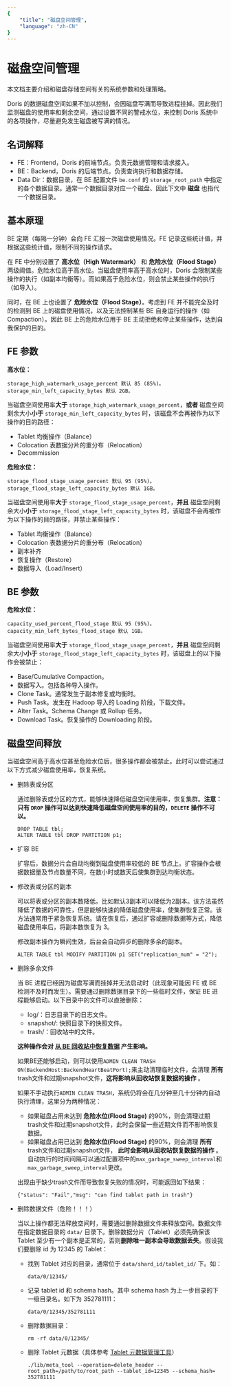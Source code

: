 ```yaml
---
{
    "title": "磁盘空间管理",
    "language": "zh-CN"
}
---
```


<!-- 
Licensed to the Apache Software Foundation (ASF) under one
or more contributor license agreements.  See the NOTICE file
distributed with this work for additional information
regarding copyright ownership.  The ASF licenses this file
to you under the Apache License, Version 2.0 (the
"License"); you may not use this file except in compliance
with the License.  You may obtain a copy of the License at

  http://www.apache.org/licenses/LICENSE-2.0

Unless required by applicable law or agreed to in writing,
software distributed under the License is distributed on an
"AS IS" BASIS, WITHOUT WARRANTIES OR CONDITIONS OF ANY
KIND, either express or implied.  See the License for the
specific language governing permissions and limitations
under the License.
-->

# 磁盘空间管理

本文档主要介绍和磁盘存储空间有关的系统参数和处理策略。

Doris 的数据磁盘空间如果不加以控制，会因磁盘写满而导致进程挂掉。因此我们监测磁盘的使用率和剩余空间，通过设置不同的警戒水位，来控制 Doris 系统中的各项操作，尽量避免发生磁盘被写满的情况。

## 名词解释

* FE：Frontend，Doris 的前端节点。负责元数据管理和请求接入。
* BE：Backend，Doris 的后端节点。负责查询执行和数据存储。
* Data Dir：数据目录，在 BE 配置文件 `be.conf` 的 `storage_root_path` 中指定的各个数据目录。通常一个数据目录对应一个磁盘、因此下文中 **磁盘** 也指代一个数据目录。

## 基本原理

BE 定期（每隔一分钟）会向 FE 汇报一次磁盘使用情况。FE 记录这些统计值，并根据这些统计值，限制不同的操作请求。

在 FE 中分别设置了 **高水位（High Watermark）** 和 **危险水位（Flood Stage）** 两级阈值。危险水位高于高水位。当磁盘使用率高于高水位时，Doris 会限制某些操作的执行（如副本均衡等）。而如果高于危险水位，则会禁止某些操作的执行（如导入）。

同时，在 BE 上也设置了 **危险水位（Flood Stage）**。考虑到 FE 并不能完全及时的检测到 BE 上的磁盘使用情况，以及无法控制某些 BE 自身运行的操作（如 Compaction）。因此 BE 上的危险水位用于 BE 主动拒绝和停止某些操作，达到自我保护的目的。

## FE 参数

**高水位：**

```
storage_high_watermark_usage_percent 默认 85 (85%)。
storage_min_left_capacity_bytes 默认 2GB。
```

当磁盘空间使用率**大于** `storage_high_watermark_usage_percent`，**或者** 磁盘空间剩余大小**小于** `storage_min_left_capacity_bytes` 时，该磁盘不会再被作为以下操作的目的路径：
    
* Tablet 均衡操作（Balance）
* Colocation 表数据分片的重分布（Relocation）
* Decommission

**危险水位：**

```
storage_flood_stage_usage_percent 默认 95 (95%)。
storage_flood_stage_left_capacity_bytes 默认 1GB。
```

当磁盘空间使用率**大于** `storage_flood_stage_usage_percent`，**并且** 磁盘空间剩余大小**小于** `storage_flood_stage_left_capacity_bytes` 时，该磁盘不会再被作为以下操作的目的路径，并禁止某些操作：
    
* Tablet 均衡操作（Balance）
* Colocation 表数据分片的重分布（Relocation）
* 副本补齐
* 恢复操作（Restore）
* 数据导入（Load/Insert）

## BE 参数

**危险水位：**

```
capacity_used_percent_flood_stage 默认 95 (95%)。
capacity_min_left_bytes_flood_stage 默认 1GB。
```

当磁盘空间使用率**大于** `storage_flood_stage_usage_percent`，**并且** 磁盘空间剩余大小**小于** `storage_flood_stage_left_capacity_bytes` 时，该磁盘上的以下操作会被禁止：

* Base/Cumulative Compaction。
* 数据写入。包括各种导入操作。
* Clone Task。通常发生于副本修复或均衡时。
* Push Task。发生在 Hadoop 导入的 Loading 阶段，下载文件。
* Alter Task。Schema Change 或 Rollup 任务。
* Download Task。恢复操作的 Downloading 阶段。
    
## 磁盘空间释放

当磁盘空间高于高水位甚至危险水位后，很多操作都会被禁止。此时可以尝试通过以下方式减少磁盘使用率，恢复系统。

* 删除表或分区

    通过删除表或分区的方式，能够快速降低磁盘空间使用率，恢复集群。**注意：只有 `DROP` 操作可以达到快速降低磁盘空间使用率的目的，`DELETE` 操作不可以。**

    ```
    DROP TABLE tbl;
    ALTER TABLE tbl DROP PARTITION p1;
    ```
    
* 扩容 BE

    扩容后，数据分片会自动均衡到磁盘使用率较低的 BE 节点上。扩容操作会根据数据量及节点数量不同，在数小时或数天后使集群到达均衡状态。
    
* 修改表或分区的副本

    可以将表或分区的副本数降低。比如默认3副本可以降低为2副本。该方法虽然降低了数据的可靠性，但是能够快速的降低磁盘使用率，使集群恢复正常。该方法通常用于紧急恢复系统。请在恢复后，通过扩容或删除数据等方式，降低磁盘使用率后，将副本数恢复为 3。
    
    修改副本操作为瞬间生效，后台会自动异步的删除多余的副本。
    
    ```
    ALTER TABLE tbl MODIFY PARTITION p1 SET("replication_num" = "2");
    ```
    
* 删除多余文件

    当 BE 进程已经因为磁盘写满而挂掉并无法启动时（此现象可能因 FE 或 BE 检测不及时而发生）。需要通过删除数据目录下的一些临时文件，保证 BE 进程能够启动。以下目录中的文件可以直接删除：
    
    * log/：日志目录下的日志文件。
    * snapshot/: 快照目录下的快照文件。
    * trash/：回收站中的文件。

    **这种操作会对 [从 BE 回收站中恢复数据](./tablet-restore-tool.md) 产生影响。**

    如果BE还能够启动，则可以使用`ADMIN CLEAN TRASH ON(BackendHost:BackendHeartBeatPort);`来主动清理临时文件，会清理 **所有** trash文件和过期snapshot文件，**这将影响从回收站恢复数据的操作** 。

    如果不手动执行`ADMIN CLEAN TRASH`，系统仍将会在几分钟至几十分钟内自动执行清理，这里分为两种情况：
    * 如果磁盘占用未达到 **危险水位(Flood Stage)** 的90%，则会清理过期trash文件和过期snapshot文件，此时会保留一些近期文件而不影响恢复数据。
    * 如果磁盘占用已达到 **危险水位(Flood Stage)** 的90%，则会清理 **所有** trash文件和过期snapshot文件， **此时会影响从回收站恢复数据的操作** 。
    自动执行的时间间隔可以通过配置项中的`max_garbage_sweep_interval`和`max_garbage_sweep_interval`更改。

    出现由于缺少trash文件而导致恢复失败的情况时，可能返回如下结果：

    ```
    {"status": "Fail","msg": "can find tablet path in trash"}
    ```

* 删除数据文件（危险！！！）

    当以上操作都无法释放空间时，需要通过删除数据文件来释放空间。数据文件在指定数据目录的 `data/` 目录下。删除数据分片（Tablet）必须先确保该 Tablet 至少有一个副本是正常的，否则**删除唯一副本会导致数据丢失**。假设我们要删除 id 为 12345 的 Tablet：
    
    * 找到 Tablet 对应的目录，通常位于 `data/shard_id/tablet_id/` 下。如：

        ```data/0/12345/```
        
    * 记录 tablet id 和 schema hash。其中 schema hash 为上一步目录的下一级目录名。如下为 352781111：

        ```data/0/12345/352781111```

    * 删除数据目录：

        ```rm -rf data/0/12345/```

    * 删除 Tablet 元数据（具体参考 [Tablet 元数据管理工具](./tablet-meta-tool.md)）

        ```./lib/meta_tool --operation=delete_header --root_path=/path/to/root_path --tablet_id=12345 --schema_hash= 352781111```